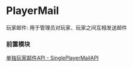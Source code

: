 # PlayerMail  
玩家邮件: 用于管理员对玩家、玩家之间互相发送邮件  
  
### 前置模块
[单独玩家邮件API - SinglePlayerMailAPI](../SinglePlayerMailAPI)  
